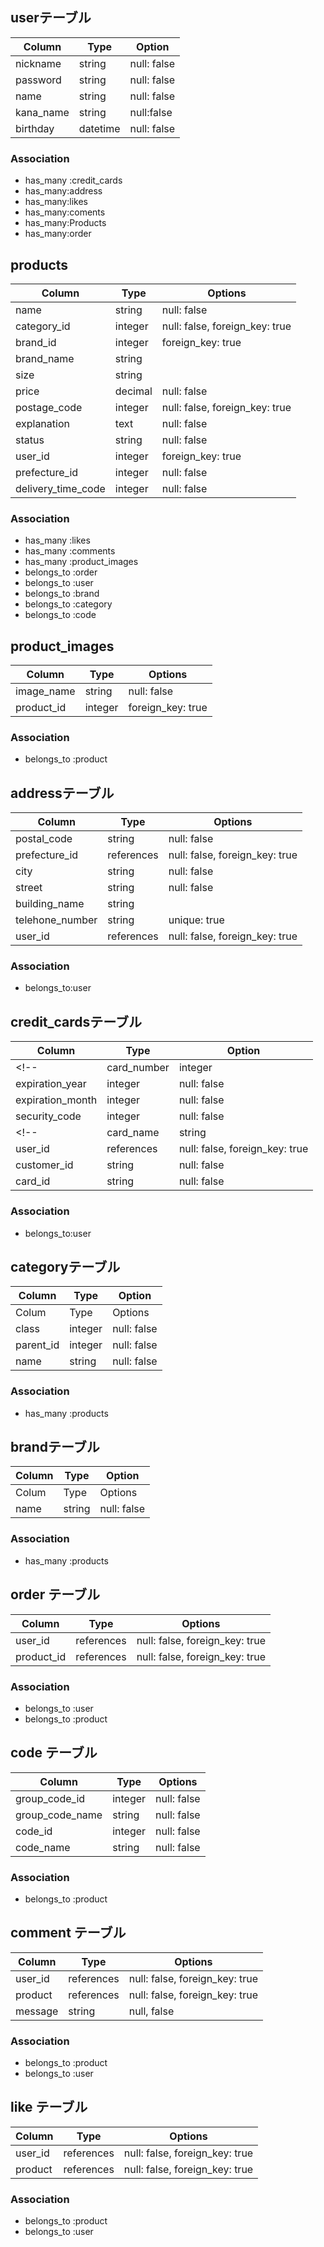
## userテーブル
|Column |Type |Option|
|------------|------|----------|
|nickname |string |null: false|
|password |string |null: false|
|name |string |null: false
|kana_name |string |null:false|
|birthday |datetime |null: false|

### Association
- has_many :credit_cards
- has_many:address
- has_many:likes
- has_many:coments
- has_many:Products
- has_many:order

## products
|Column|Type|Options|
|------|----|-------|
|name|string|null: false|
|category_id|integer|null: false, foreign_key: true|
|brand_id|integer| foreign_key: true|
|brand_name|string||
|size|string||
|price|decimal|null: false|
|postage_code|integer|null: false, foreign_key: true|
|explanation|text|null: false|
|status|string|null: false|
|user_id|integer| foreign_key: true|
|prefecture_id|integer|null: false|
|delivery_time_code|integer|null: false|

### Association
- has_many :likes
- has_many :comments
- has_many :product_images
- belongs_to :order
- belongs_to :user
- belongs_to :brand
- belongs_to :category
- belongs_to :code

## product_images
|Column|Type|Options|
|------|----|-------|
|image_name|string|null: false|
|product_id|integer| foreign_key: true|

### Association
- belongs_to :product

## addressテーブル
|Column|Type|Options|
|------|----|-------|
|postal_code|string|null: false|
|prefecture_id|references|null: false, foreign_key: true|
|city|string|null: false|
|street|string|null: false|
|building_name|string||	    
|telehone_number|string|unique: true|
|user_id|references|null: false, foreign_key: true|

### Association        
- belongs_to:user

## credit_cardsテーブル
|Column|Type|Option|
|------|----|------|
<!-- |card_number|integer|null:false, unique: true
|expiration_year|integer|null: false|
|expiration_month|integer|null: false|
|security_code|integer|null: false| -->
<!-- |card_name|string|null: false| -->
|user_id|references|null: false, foreign_key: true|
|customer_id|string|null: false|
|card_id|string|null: false|

### Association
- belongs_to:user

## categoryテーブル
|Column|Type|Option|
|------|----|------|						
|Colum	|Type|Options|
|class|integer|null: false|
|parent_id|integer|null: false|
|name|string|null: false|		

### Association								
- has_many :products

## brandテーブル
|Column|Type|Option|
|------|----|------|						
|Colum	|Type|Options|	
|name|string|null: false|

### Association
- has_many :products	

## order テーブル
|Column|Type|Options|
|------|----|-------|
|user_id|references|null: false, foreign_key: true|
|product_id|references|null: false, foreign_key: true|

### Association
- belongs_to :user
- belongs_to :product

## code テーブル
|Column|Type|Options|
|------|----|-------|
|group_code_id|integer|null: false|
|group_code_name|string|null: false|
|code_id|integer|null: false|
|code_name|string|null: false|

### Association
- belongs_to :product

## comment テーブル
|Column|Type|Options|
|------|----|-------|
|user_id|references|null: false, foreign_key: true|
|product|references|null: false, foreign_key: true|
|message|string|null, false|

### Association
- belongs_to :product
- belongs_to :user

## like テーブル
|Column|Type|Options|
|------|----|-------|
|user_id|references|null: false, foreign_key: true|
|product|references|null: false, foreign_key: true|

### Association
- belongs_to :product
- belongs_to :user